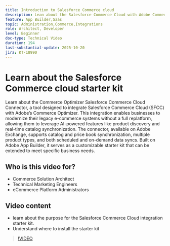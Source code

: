 ```yaml
---
title: Introduction to Salesforce Commerce cloud
description: Lean about the Salesforce Commerce Cloud with Adobe Commerce Optimizer Using the SFC Connector.
feature: App Builder,Saas
topic: Administration,Commerce,Integrations
role: Architect, Developer
level: Beginner
doc-type: Technical Video
duration: 194
last-substantial-update: 2025-10-20
jira: KT-18990
---
```


# Learn about the Salesforce Commerce cloud starter kit

Learn about the Commerce Optimizer Salesforce Commerce Cloud Connector, a tool designed to integrate Salesforce Commerce Cloud (SFCC) with Adobe’s Commerce Optimizer. This integration enables businesses to modernize their legacy e-commerce systems without a full replatform, allowing them to leverage AI-powered features like product discovery and real-time catalog synchronization. The connector, available on Adobe Exchange, supports catalog and price book synchronization, multiple product types, and both scheduled and on-demand data syncs. Built on Adobe App Builder, it serves as a customizable starter kit that can be extended to meet specific business needs.

## Who is this video for?

* Commerce Solution Architect
* Technical Marketing Engineers
* eCommerce Platform Administrators

## Video content

* learn about the purpose for the Salesforce Commerce Cloud integration starter kit.
* Understand where to install the starter kit

>[!VIDEO](https://video.tv.adobe.com/v/3476013?learn=on)
